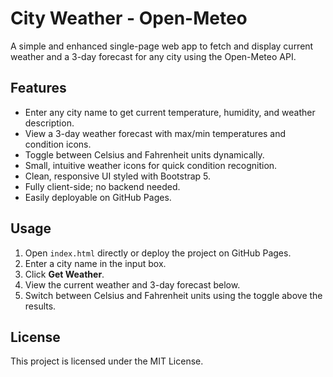 # City Weather - Open-Meteo

A simple and enhanced single-page web app to fetch and display current weather and a 3-day forecast for any city using the Open-Meteo API.

## Features

- Enter any city name to get current temperature, humidity, and weather description.
- View a 3-day weather forecast with max/min temperatures and condition icons.
- Toggle between Celsius and Fahrenheit units dynamically.
- Small, intuitive weather icons for quick condition recognition.
- Clean, responsive UI styled with Bootstrap 5.
- Fully client-side; no backend needed.
- Easily deployable on GitHub Pages.

## Usage

1. Open `index.html` directly or deploy the project on GitHub Pages.
2. Enter a city name in the input box.
3. Click **Get Weather**.
4. View the current weather and 3-day forecast below.
5. Switch between Celsius and Fahrenheit units using the toggle above the results.

## License

This project is licensed under the MIT License.